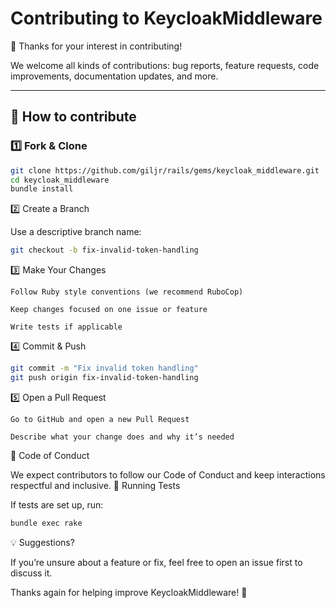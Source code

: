 # Contributing to KeycloakMiddleware

🎉 Thanks for your interest in contributing!  

We welcome all kinds of contributions: bug reports, feature requests, code improvements, documentation updates, and more.

---

## 🧰 How to contribute

### 1️⃣ Fork & Clone

```bash
git clone https://github.com/giljr/rails/gems/keycloak_middleware.git
cd keycloak_middleware
bundle install
```
2️⃣ Create a Branch

Use a descriptive branch name:
```bash
git checkout -b fix-invalid-token-handling
```
3️⃣ Make Your Changes

    Follow Ruby style conventions (we recommend RuboCop)

    Keep changes focused on one issue or feature

    Write tests if applicable

4️⃣ Commit & Push
```bash
git commit -m "Fix invalid token handling"
git push origin fix-invalid-token-handling
```
5️⃣ Open a Pull Request

    Go to GitHub and open a new Pull Request

    Describe what your change does and why it’s needed

📜 Code of Conduct

We expect contributors to follow our Code of Conduct and keep interactions respectful and inclusive.
🧪 Running Tests

If tests are set up, run:
```bash
bundle exec rake
```
💡 Suggestions?

If you’re unsure about a feature or fix, feel free to open an issue first to discuss it.

Thanks again for helping improve KeycloakMiddleware! 🚀